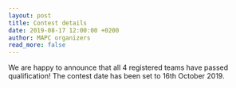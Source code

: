```yaml
---
layout: post
title: Contest details
date: 2019-08-17 12:00:00 +0200
author: MAPC organizers
read_more: false
---
```


We are happy to announce that all 4 registered teams have passed qualification! The contest date has been set to 16th October 2019.
